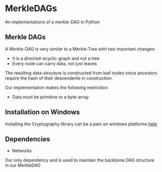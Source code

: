 # MerkleDAGs
An implementations of a merkle-DAG in Python

## Merkle DAGs

A Merkle-DAG is very similar to a Merkle-Tree with two important changes:
  
  - It is a directed-acyclic-graph and not a tree
  - Every node can carry data, not just leaves

The resulting data-structure is constructed from leaf nodes since ancestors require the hash of their descendents 
in construction. 

Our implementation makes the following restriction:

  - Data must be primitive or a byte-array
   

## Installation on Windows
Installing the Cryptography library can be a pain on windows platforms
[help](https://stackoverflow.com/questions/45089805/pip-install-cryptography-in-windows)

## Dependencies
  - Networkx 

Our only dependency and is used to maintain the backbone DAG structure in our MerkleDAG